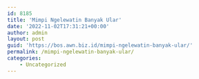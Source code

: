 ```yaml
---
id: 8185
title: 'Mimpi Ngelewatin Banyak Ular'
date: '2022-11-02T17:31:21+00:00'
author: admin
layout: post
guid: 'https://bos.awn.biz.id/mimpi-ngelewatin-banyak-ular/'
permalink: /mimpi-ngelewatin-banyak-ular/
categories:
    - Uncategorized
---
```


